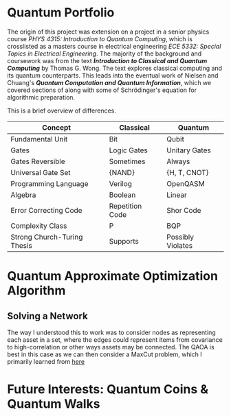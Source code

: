 # Quantum Portfolio

The origin of this project was extension on a project in a senior physics course *PHYS 4315: Introduction to Quantum Computing*, which is crosslisted as a masters course in electrical engineering *ECE 5332: Special Topics in Electrical Engineering*. The majority of the background and coursework was from the text ***Introduction to Classical and Quantum Computing*** by Thomas G. Wong. The text explores classical computing and its quantum counterparts. This leads into the eventual work of Nielsen and Chuang's ***Quantum Computation and Quantum Information***, which we covered sections of along with some of Schrödinger's equation for algorithmic preparation.

This is a brief overview of differences.

| Concept                  | Classical               | Quantum                |
|--------------------------|-------------------------|------------------------|
| Fundamental Unit         | Bit                    | Qubit                 |
| Gates                   | Logic Gates            | Unitary Gates          |
| Gates Reversible         | Sometimes              | Always                 |
| Universal Gate Set       | {NAND}                 | {H, T, CNOT}           |
| Programming Language     | Verilog                | OpenQASM               |
| Algebra                  | Boolean                | Linear                 |
| Error Correcting Code    | Repetition Code        | Shor Code              |
| Complexity Class         | P                      | BQP                    |
| Strong Church-Turing Thesis | Supports           | Possibly Violates       |

# Quantum Approximate Optimization Algorithm

## Solving a Network

The way I understood this to work was to consider nodes as representing each asset in a set, where the edges could represent items from covariance to high-correlation or other ways assets may be connected. The QAOA is best in this case as we can then consider a MaxCut problem, which I primarily learned from [here](https://www.mustythoughts.com/quantum-approximate-optimization-algorithm-explained) 

# Future Interests: Quantum Coins & Quantum Walks

